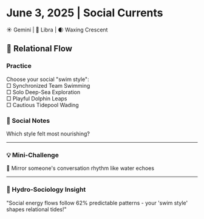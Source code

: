 # June 3, 2025 | Social Currents  
☀️ Gemini | 🌙 Libra | 🌒 Waxing Crescent  

## 🌊 Relational Flow  

### Practice  
Choose your social "swim style":  
□ Synchronized Team Swimming  
□ Solo Deep-Sea Exploration  
□ Playful Dolphin Leaps  
□ Cautious Tidepool Wading  

### 📝 Social Notes  
Which style felt most nourishing?  
_______________________

### 💡 Mini-Challenge  
🤝 Mirror someone's conversation rhythm like water echoes  
_______________________

### 💫 Hydro-Sociology Insight  
"Social energy flows follow 62% predictable patterns - your 'swim style' shapes relational tides!" 